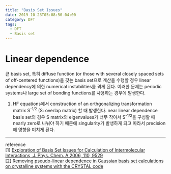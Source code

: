 ```yaml
---
title: "Basis Set Issues"
date: 2019-10-23T05:08:50-04:00
category: DFT
tags:
  - DFT
  - Basis set
---
```


# Linear dependence
큰 basis set, 특히 diffuse function (or  those with several closely spaced sets of off-centered functions)을 갖는 basis set으로 계산을 수행할 경우 linear dependency에 의한 numerical instabilities를 겪게 된다.
이러한 문제는 periodic systems나 large set of bonding functions를 사용하는 경우에 발생한다.  

1. HF equations에서 construction of an orthgonalizing transformation matrix S<sup>-1/2</sup> (S: overlap matrix) 할 때 발생한다. near linear dependence basis set의 경우 S matrix의 eigenvalues가 너무 작아서 S<sup>-1/2</sup>을 구성할 때 nearly zero로 나눠야 하기 때문에 singularity가 발생하게 되고 따라서 precision에 영향을 미치게 된다.




---
reference  
[1] [Exploration of Basis Set Issues for Calculation of Intermolecular Interactions, J. Phys. Chem. A 2006, 110, 9529](https://pubs.acs.org/doi/pdf/10.1021/jp0680239)  
[2] [Removing pseudo-linear dependence in Gaussian basis set calculations on crystalline systems with the CRYSTAL code](https://www.archer.ac.uk/community/eCSE/eCSE04-16/eCSE04-16_Technical_Report.pdf)  
